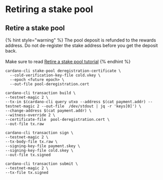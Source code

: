 # Retiring a stake pool

## Retire a stake pool

{% hint style="warning" %}
The pool deposit is refunded to the rewards address. Do not de-register the stake address before you get the deposit back. \
\
Make sure to read  [Retire a stake pool tutorial](https://github.com/input-output-hk/cardano-node-wiki/blob/main/docs/stake-pool-operations/12_retire_stakepool.md)
{% endhint %}

```
cardano-cli stake-pool deregistration-certificate \
  --cold-verification-key-file cold.vkey \
  --epoch <future epoch> \
  --out-file pool-deregistration.cert
```

```
cardano-cli transaction build \
--testnet-magic 2 \
--tx-in $(cardano-cli query utxo --address $(cat payment.addr) --testnet-magic 2 --out-file  /dev/stdout | jq -r 'keys[0]') \
--change-address $(cat payment.addr) \
--witness-override 2 \
--certificate-file  pool-deregistration.cert \
--out-file tx.raw
```

```
cardano-cli transaction sign \
--testnet-magic 2 \
--tx-body-file tx.raw \
--signing-key-file payment.skey \
--signing-key-file cold.skey \
--out-file tx.signed
```

```
cardano-cli transaction submit \
--testnet-magic 2 \
--tx-file tx.signed
```
